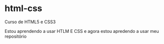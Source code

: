 # html-css
 Curso de HTML5 e CSS3

Estou aprendendo a usar HTLM E CSS e agora estou apredendo a usar meu repositório